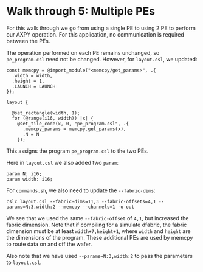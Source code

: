 # Walk through 5: Multiple PEs

For this walk through we go from using a single PE to using 2 PE to perform our AXPY operation. For this application, no communication is required between the PEs. 

The operation performed on each PE remains unchanged, so `pe_program.csl` need not be changed. However, for `layout.csl`, we updated:

```
const memcpy = @import_module("<memcpy/get_params>", .{
  .width = width,
  .height = 1,
  .LAUNCH = LAUNCH
});

layout {

  @set_rectangle(width, 1);
  for (@range(i16, width)) |x| {
    @set_tile_code(x, 0, "pe_program.csl", .{
      .memcpy_params = memcpy.get_params(x),
      .N = N
    });
```

This assigns the program `pe_program.csl` to the two PEs. 

Here in `layout.csl` we also added two `param`:

```
param N: i16;
param width: i16;
```

For `commands.sh`, we also need to update the `--fabric-dims`:

```
cslc layout.csl --fabric-dims=11,3 --fabric-offsets=4,1 --params=N:3,width:2 --memcpy --channels=1 -o out
```

We see that we used the same `--fabric-offset` of `4,1`, but increased the fabric dimension. Note that if compiling for a simulate dfabric, the fabric dimension must be at least `width+7,height+1`, where `width` and `height` are the dimensions of the program. These additional PEs are used by memcpy to route data on and off the wafer.

Also note that we have used `--params=N:3,width:2` to pass the parameters to `layout.csl`.
